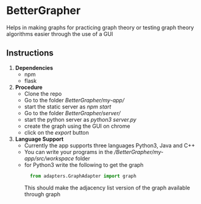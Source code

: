 # BetterGrapher
Helps in making graphs for practicing graph theory or testing graph theory algorithms easier 
through the use of a GUI

## Instructions
  1. **Dependencies**
      * npm
      * flask
  2. **Procedure**
      * Clone the repo
      * Go to the folder *BetterGrapher/my-app/*
      * start the static server as *npm start*
      * Go to the folder *BetterGrapher/server/*
      * start the python server as *python3 server.py*
      * create the graph using the GUI on chrome
      * click on the *export* button
  3. **Language Support**
      * Currently the app supports three languages Python3, Java and C++
      * You can write your programs in the */BetterGrapher/my-app/src/workspace* folder
      * for Python3 write the following to get the graph
        ```python
          from adapters.GraphAdapter import graph
        ```
        This should make the adjacency list version of the graph available through graph
        
    
      
      
